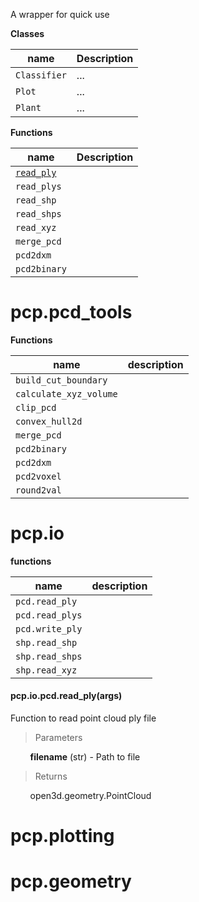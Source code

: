 A wrapper for quick use

**Classes**

| name         | Description |
| ------------ | ----------- |
| `Classifier` | ...         |
| `Plot`       | ...         |
| `Plant`      | ...         |

**Functions**

| name                    | Description |
| ----------------------- | ----------- |
| [`read_ply`](#read_ply) |             |
| `read_plys`             |             |
| `read_shp`              |             |
| `read_shps`             |             |
| `read_xyz`              |             |
| `merge_pcd`             |             |
| `pcd2dxm`               |             |
| `pcd2binary`            |             |



# pcp.pcd_tools

**Functions**

| name                   | description |
| ---------------------- | ----------- |
| `build_cut_boundary`   |             |
| `calculate_xyz_volume` |             |
| `clip_pcd`             |             |
| `convex_hull2d`        |             |
| `merge_pcd`            |             |
| `pcd2binary`           |             |
| `pcd2dxm`              |             |
| `pcd2voxel`            |             |
| `round2val`            |             |


# pcp.io

**functions**

| name            | description |
| --------------- | ----------- |
| `pcd.read_ply`  |             |
| `pcd.read_plys` |             |
| `pcd.write_ply` |             |
| `shp.read_shp`  |             |
| `shp.read_shps` |             |
| `shp.read_xyz`  |             |

<h4 id="read_ply">pcp.io.pcd.read_ply(args)</h4>
Function to read point cloud ply file

> Parameters

&nbsp; &nbsp; &nbsp; &nbsp; **filename** (str) - Path to file

> Returns

&nbsp; &nbsp; &nbsp; &nbsp; open3d.geometry.PointCloud



# pcp.plotting



# pcp.geometry


